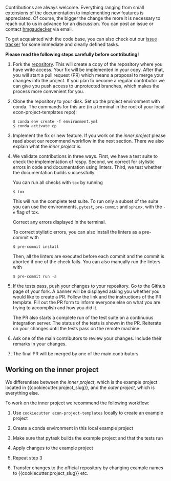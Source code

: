 Contributions are always welcome. Everything ranging from small extensions of the
documentation to implementing new features is appreciated. Of course, the bigger the
change the more it is necessary to reach out to us in advance for an discussion. You can
post an issue or contact [hmgaudecker](https://github.com/hmgaudecker) via email.

To get acquainted with the code base, you can also check out our
[issue tracker](https://github.com/OpenSourceEconomics/econ-project-templates/issues)
for some immediate and clearly defined tasks.

**Please read the following steps carefully before contributing!**

1. Fork the
   [repository](https://github.com/OpenSourceEconomics/econ-project-templates/). This
   will create a copy of the repository where you have write access. Your fix will be
   implemented in your copy. After that, you will start a pull request (PR) which means
   a proposal to merge your changes into the project. If you plan to become a regular
   contributor we can give you push access to unprotected branches, which makes the
   process more convenient for you.

1. Clone the repository to your disk. Set up the project environment with conda. The
   commands for this are (in a terminal in the root of your local econ-project-templates
   repo):

   ```console
   $ conda env create -f environment.yml
   $ conda activate cp
   ```

1. Implement the fix or new feature. If you work on the *inner project* please read
   about our recommend workflow in the next section. There we also explain what the
   *inner project* is.

1. We validate contributions in three ways. First, we have a test suite to check the
   implementation of respy. Second, we correct for stylistic errors in code and
   documentation using linters. Third, we test whether the documentation builds
   successfully.

   You can run all checks with `tox` by running

   ```console
   $ tox
   ```

   This will run the complete test suite. To run only a subset of the suite you can use
   the environments, `pytest`, `pre-commit` and `sphinx`, with the `-e` flag of tox.

   Correct any errors displayed in the terminal.

   To correct stylistic errors, you can also install the linters as a pre-commit with

   ```console
   $ pre-commit install
   ```

   Then, all the linters are executed before each commit and the commit is aborted if
   one of the check fails. You can also manually run the linters with

   ```console
   $ pre-commit run -a
   ```

1. If the tests pass, push your changes to your repository. Go to the Github page of
   your fork. A banner will be displayed asking you whether you would like to create a
   PR. Follow the link and the instructions of the PR template. Fill out the PR form to
   inform everyone else on what you are trying to accomplish and how you did it.

   The PR also starts a complete run of the test suite on a continuous integration
   server. The status of the tests is shown in the PR. Reiterate on your changes until
   the tests pass on the remote machine.

1. Ask one of the main contributors to review your changes. Include their remarks in
   your changes.

1. The final PR will be merged by one of the main contributors.

## Working on the inner project

We differentiate between the *inner project*, which is the example project located in
{{cookiecutter.project_slug}}, and the *outer project*, which is everything else.

To work on the inner project we recommend the following workflow:

1. Use `cookiecutter econ-project-templates` locally to create an example project

1. Create a conda environment in this local example project

1. Make sure that pytask builds the example project and that the tests run

1. Apply changes to the example project

1. Repeat step 3

1. Transfer changes to the official repository by changing example names to
   {{cookiecutter.project_slug}} etc.
